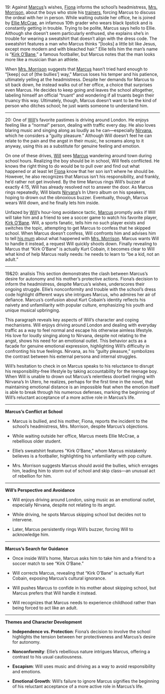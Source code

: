 19:
Against [Marcus](https://www.litcharts.com/lit/about-a-boy/characters/marcus-brewer)’s wishes, [Fiona](https://www.litcharts.com/lit/about-a-boy/characters/fiona-brewer-marcus-s-mum) informs the school’s headmistress, [Mrs. Morrison](https://www.litcharts.com/lit/about-a-boy/characters/headmistress-mrs-morrison), about the boys who stole his [trainers](https://www.litcharts.com/lit/about-a-boy/symbols/the-trainers), forcing Marcus to discuss the ordeal with her in person. While waiting outside her office, he is joined by [Ellie McCrae](https://www.litcharts.com/lit/about-a-boy/characters/ellie-mccrae), an infamous 10th grader who wears black lipstick and is constantly getting in trouble. Trying to be polite, Marcus says hello to Ellie. Although she doesn’t seem particularly enthused, she explains she’s in trouble for wearing a sweatshirt that doesn’t align with the dress code. The sweatshirt features a man who Marcus thinks “[looks] a little bit like Jesus, except more modern and with bleached hair.” Ellie tells him the man’s name is “[Kirk O’Bane](https://www.litcharts.com/lit/about-a-boy/symbols/kurt-cobain-nirvana),” a famous footballer, but Marcus notes that the man looks more like a musician than an athlete.

When [Mrs. Morrison](https://www.litcharts.com/lit/about-a-boy/characters/headmistress-mrs-morrison) suggests that [Marcus](https://www.litcharts.com/lit/about-a-boy/characters/marcus-brewer) hasn’t tried hard enough to “[keep] out of [the bullies’] way,” Marcus loses his temper and his patience, ultimately yelling at the headmistress. Despite her demands for Marcus to sit back down, he instead walks out of her office, a choice that surprises even Marcus. He decides to keep going and leaves the school altogether, labeling himself an official “truant” and wondering if all truants begin their truancy this way. Ultimately, though, Marcus doesn’t want to be the kind of person who ditches school; he just wants someone to understand him.

---
20:
One of [Will](https://www.litcharts.com/lit/about-a-boy/characters/will-freeman)’s favorite pastimes is driving around London. He enjoys feeling like a “normal” person, dealing with traffic every day. He also loves blaring music and singing along as loudly as he can—especially [Nirvana](https://www.litcharts.com/lit/about-a-boy/symbols/kurt-cobain-nirvana), which he considers a “guilty pleasure.” Although Will doesn’t feel he can relate to the pain and the angst in their music, he screams along to it anyway, using this as a substitute for genuine feeling and emotion.

On one of these drives, [Will](https://www.litcharts.com/lit/about-a-boy/characters/will-freeman) sees [Marcus](https://www.litcharts.com/lit/about-a-boy/characters/marcus-brewer) wandering around town during school hours. Realizing the boy should be in school, Will feels conflicted. He knows the right thing to do would be to pull over and find out what happened or at least let [Fiona](https://www.litcharts.com/lit/about-a-boy/characters/fiona-brewer-marcus-s-mum) know that her son isn’t where he should be. However, he also recognizes that Marcus isn’t his responsibility, and frankly, he’d rather not get involved. By the time Marcus rings Will’s buzzer at exactly 4:15, Will has already resolved not to answer the door. As Marcus rings repeatedly, Will blasts [Nirvana](https://www.litcharts.com/lit/about-a-boy/symbols/kurt-cobain-nirvana)’s In Utero album on his speakers, hoping to drown out the obnoxious buzzer. Eventually, though, Marcus wears Will down, and he finally lets him inside.

Unfazed by [Will](https://www.litcharts.com/lit/about-a-boy/characters/will-freeman)’s hour-long avoidance tactic, [Marcus](https://www.litcharts.com/lit/about-a-boy/characters/marcus-brewer) promptly asks if Will will take him and a friend to see a soccer game to watch his favorite player, [Kirk O’Bane](https://www.litcharts.com/lit/about-a-boy/symbols/kurt-cobain-nirvana). Will, a sports fanatic, tells him no such player exists and switches the topic, attempting to get Marcus to confess that he skipped school. When Marcus doesn’t confess, Will confronts him and advises him to tell [his mum](https://www.litcharts.com/lit/about-a-boy/characters/fiona-brewer-marcus-s-mum) about what happened with [Mrs. Morrison](https://www.litcharts.com/lit/about-a-boy/characters/headmistress-mrs-morrison). Marcus wants Will to handle it instead, a request Will quickly shoots down. Finally revealing to Marcus that “Kirk O’Bane” is actually Kurt Cobain, it becomes clear to Will what kind of help Marcus really needs: he needs to learn to “be a kid, not an adult.”


---
19&20: analisis
This section demonstrates the clash between Marcus’s desire for autonomy and his mother’s protective actions. Fiona’s decision to inform the headmistress, despite Marcus’s wishes, underscores their ongoing struggle. Ellie’s nonconformity and trouble with the school’s dress code highlight different ways she intrigues Marcus, who admires her air of defiance. Marcus’s confusion about Kurt Cobain’s identity reflects his naivety and unfamiliarity with popular culture, emphasizing his youth and unique musical upbringing.

This paragraph reveals key aspects of Will’s character and coping mechanisms. Will enjoys driving around London and dealing with everyday traffic as a way to feel normal and escape his otherwise aimless lifestyle. His love for loudly singing along to Nirvana, despite not relating to the angst, shows his need for an emotional outlet. This behavior acts as a facade for genuine emotional expression, highlighting Will’s difficulty in confronting his true feelings. Nirvana, as his “guilty pleasure,” symbolizes the contrast between his external persona and internal struggles.

Will’s hesitation to check in on Marcus speaks to his reluctance to disrupt his responsibility-free lifestyle by taking accountability for the teenage boy. When Will is unable to drown out Marcus’s relentless doorbell ringing with Nirvana’s In Utero, he realizes, perhaps for the first time in the novel, that maintaining emotional distance is an impossible feat when the emotion itself is able to break through his numerous defenses, marking the beginning of Will’s reluctant acceptance of a more active role in Marcus’s life.

---
**Marcus’s Conflict at School**

- Marcus is bullied, and his mother, Fiona, reports the incident to the school’s headmistress, Mrs. Morrison, despite Marcus’s objections.
    
- While waiting outside her office, Marcus meets Ellie McCrae, a rebellious older student.
    
- Ellie’s sweatshirt features "Kirk O’Bane," whom Marcus mistakenly believes is a footballer, highlighting his unfamiliarity with pop culture.
    
- Mrs. Morrison suggests Marcus should avoid the bullies, which enrages him, leading him to storm out of school and skip class—an unusual act of rebellion for him.
    

---

**Will’s Perspective and Avoidance**

- Will enjoys driving around London, using music as an emotional outlet, especially Nirvana, despite not relating to its angst.
    
- While driving, he spots Marcus skipping school but decides not to intervene.
    
- Later, Marcus persistently rings Will’s buzzer, forcing Will to acknowledge him.
    

---

**Marcus’s Search for Guidance**

- Once inside Will’s home, Marcus asks him to take him and a friend to a soccer match to see “Kirk O’Bane.”
    
- Will corrects Marcus, revealing that “Kirk O’Bane” is actually Kurt Cobain, exposing Marcus’s cultural ignorance.
    
- Will pushes Marcus to confide in his mother about skipping school, but Marcus prefers that Will handle it instead.
    
- Will recognizes that Marcus needs to experience childhood rather than being forced to act like an adult.
    

---

**Themes and Character Development**

- **Independence vs. Protection**: Fiona’s decision to involve the school highlights the tension between her protectiveness and Marcus’s desire for autonomy.
    
- **Nonconformity**: Ellie’s rebellious nature intrigues Marcus, offering a contrast to his usual cautiousness.
    
- **Escapism**: Will uses music and driving as a way to avoid responsibility and emotions.
    
- **Emotional Growth**: Will’s failure to ignore Marcus signifies the beginning of his reluctant acceptance of a more active role in Marcus’s life.